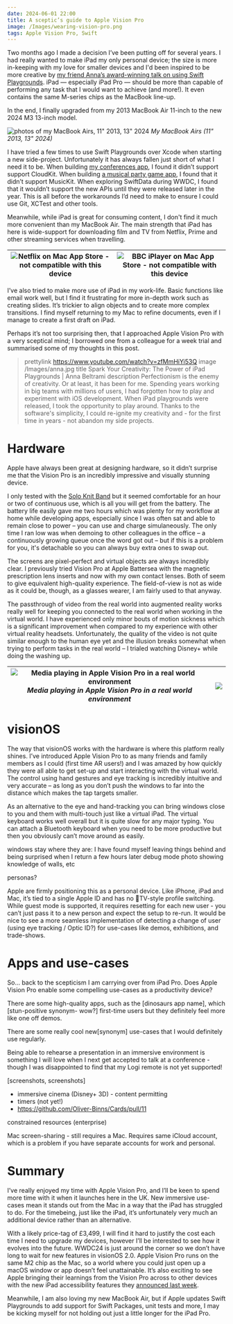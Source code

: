 ```yaml
---
date: 2024-06-01 22:00
title: A sceptic’s guide to Apple Vision Pro
image: /Images/wearing-vision-pro.png
tags: Apple Vision Pro, Swift
---
```


Two months ago I made a decision I’ve been putting off for several years.
I had really wanted to make iPad my only personal device; the size is more in-keeping with my love for smaller devices and I'd been inspired to be more creative by [my friend Anna’s award-winning talk on using Swift Playgrounds](https://www.youtube.com/watch?v=zfMmHiYi53Q).
iPad — especially iPad Pro — should be more than capable of performing any task that I would want to achieve (and more!).
It even contains the same M-series chips as the MacBook line-up.

In the end, I finally upgraded from my 2013 MacBook Air 11-inch to the new 2024 M3 13-inch model.

![photos of my MacBook Airs, 11" 2013, 13" 2024](../../Images/macbook-airs.png)
_My MacBook Airs (11" 2013, 13" 2024)_

I have tried a few times to use Swift Playgrounds over Xcode when starting a new side-project.
Unfortunately it has always fallen just short of what I need it to be.
When building [my conferences app](https://github.com/Oliver-Binns/Conferences), I found it didn’t support support CloudKit.
When building [a musical party game app](https://github.com/Oliver-Binns/Crescendo), I found that it didn’t support MusicKit.
When exploring SwiftData during WWDC, I found that it wouldn’t support the new APIs until they were released later in the year.
This is all before the workarounds I’d need to make to ensure I could use Git, XCTest and other tools.

Meanwhile, while iPad is great for consuming content, I don't find it much more convenient than my MacBook Air.
The main strength that iPad has here is wide-support for downloading film and TV from Netflix, Prime and other streaming services when travelling.

|![Netflix on Mac App Store - not compatible with this device](../../Images/netflix-mac-appstore.png)|![BBC iPlayer on Mac App Store - not compatible with this device](../../Images/iplayer-mac-appstore.png)|
|-|-|

I’ve also tried to make more use of iPad in my work-life.
Basic functions like email work well, but I find it frustrating for more in-depth work such as creating slides.
It’s trickier to align objects and to create more complex transitions.
I find myself returning to my Mac to refine documents, even if I manage to create a first draft on iPad.

Perhaps it’s not too surprising then, that I approached Apple Vision Pro with a very sceptical mind; I borrowed one from a colleague for a week trial and summarised some of my thoughts in this post.

> prettylink https://www.youtube.com/watch?v=zfMmHiYi53Q
> image /Images/anna.jpg
> title Spark Your Creativity: The Power of iPad Playgrounds | Anna Beltrami
> description Perfectionism is the enemy of creativity. Or at least, it has been for me. Spending years working in big teams with millions of users, I had forgotten how to play and experiment with iOS development. When iPad playgrounds were released, I took the opportunity to play around. Thanks to the software's simplicity, I could re-ignite my creativity and - for the first time in years - not abandon my side projects.

# Hardware

Apple have always been great at designing hardware, so it didn’t surprise me that the Vision Pro is an incredibly impressive and visually stunning device.

I only tested with the [Solo Knit Band](https://www.apple.com/shop/product/MT073LL/A/apple-vision-pro-solo-knit-band-m) but it seemed comfortable for an hour or two of continuous use, which is all you will get from the battery.
The battery life easily gave me two hours which was plenty for my workflow at home while developing apps, especially since I was often sat and able to remain close to power – you can use and charge simulaneously.
The only time I ran low was when demoing to other colleagues in the office – a continuously growing queue once the word got out – but if this is a problem for you, it's detachable so you can always buy extra ones to swap out.

The screens are pixel-perfect and virtual objects are always incredibly clear.
I previously tried Vision Pro at Apple Battersea with the magnetic prescription lens inserts and now with my own contact lenses.
Both of seem to give equivalent high-quality experience.
The field-of-view is not as wide as it could be, though, as a glasses wearer, I am fairly used to that anyway.

The passthrough of video from the real world into augmented reality works really well for keeping you connected to the real world when working in the virtual world.
I have experienced only minor bouts of motion sickness which is a significant improvement when compared to my experience with other virtual reality headsets.
Unfortunately, the quality of the video is not quite similar enough to the human eye yet and the illusion breaks somewhat when trying to perform tasks in the real world – I trialed watching Disney+ while doing the washing up.

|![Media playing in Apple Vision Pro in a real world environment](../../Images/disney.png)_Media playing in Apple Vision Pro in a real world environment_|![](../../Images/wearing-vision-pro.png)|
|-|-|

# visionOS

The way that visionOS works with the hardware is where this platform really shines.
I’ve introduced Apple Vision Pro to as many friends and family members as I could (first time AR users!) and I was amazed by how quickly they were all able to get set-up and start interacting with the virtual world.
The control using hand gestures and eye tracking is incredibly intuitive and very accurate – as long as you don’t push the windows to far into the distance which makes the tap targets smaller.

As an alternative to the eye and hand-tracking you can bring windows close to you and them with multi-touch just like a virtual iPad.
The virtual keyboard works well overall but it is quite slow for any major typing.
You can attach a Bluetooth keyboard when you need to be more productive but then you obviously can’t move around as easily.

windows stay where they are: I have found myself leaving things behind and being surprised when I return a few hours later
debug mode photo showing knowledge of walls, etc

personas?

Apple are firmly positioning this as a personal device.
Like iPhone, iPad and Mac, it’s tied to a single Apple ID and has no TV-style profile switching.
While guest mode is supported, it requires resetting for each new user - you can’t just pass it to a new person and expect the setup to re-run.
It would be nice to see a more seamless implementation of detecting a change of user (using eye tracking / Optic ID?) for use-cases like demos, exhibitions, and trade-shows.

# Apps and use-cases

So… back to the scepticism I am carrying over from iPad Pro. 
Does Apple Vision Pro enable some compelling use-cases as a productivity device?

There are some high-quality apps, such as the [dinosaurs app name], which [stun-positive synonym- wow?] first-time users but they definitely feel more like one off demos.

There are some really cool new[synonym] use-cases that I would definitely use regularly.

Being able to rehearse a presentation in an immersive environment is something I will love when I next get accepted to talk at a conference - though I was disappointed to find that my Logi remote is not yet supported!

[screenshots, screenshots]

- immersive cinema (Disney+ 3D) - content permitting
- timers (not yet!)
- https://github.com/Oliver-Binns/Cards/pull/11

constrained resources (enterprise)


Mac screen-sharing - still requires a Mac.
Requires same iCloud account, which is a problem if you have separate accounts for work and personal.

# Summary

I’ve really enjoyed my time with Apple Vision Pro, and I’ll be keen to spend more time with it when it launches here in the UK.
New immersive use-cases mean it stands out from the Mac in a way that the iPad has struggled to do.
For the timebeing, just like the iPad, it’s unfortunately very much an additional device rather than an alternative.

With a likely price-tag of £3,499, I will find it hard to justify the cost each time I need to upgrade my devices, however I’ll be interested to see how it evolves into the future.
WWDC24 is just around the corner so we don’t have long to wait for new features in visionOS 2.0.
Apple Vision Pro runs on the same M2 chip as the Mac, so a world where you could just open up a macOS window or app doesn’t feel unattainable.
It’s also exciting to see Apple bringing their learnings from the Vision Pro across to other devices with the new iPad accessibility features they [announced last week](https://www.apple.com/newsroom/2024/05/apple-announces-new-accessibility-features-including-eye-tracking/).

Meanwhile, I am also loving my new MacBook Air, but if Apple updates Swift Playgrounds to add support for Swift Packages, unit tests and more, I may be kicking myself for not holding out just a little longer for the iPad Pro.
